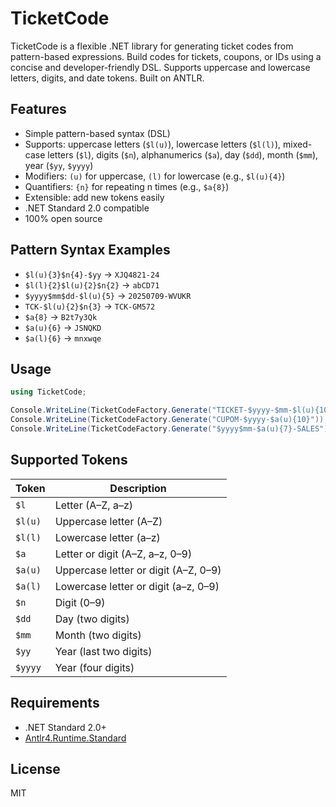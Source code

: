 # TicketCode

TicketCode is a flexible .NET library for generating ticket codes from pattern-based expressions. Build codes for tickets, coupons, or IDs using a concise and developer-friendly DSL. Supports uppercase and lowercase letters, digits, and date tokens. Built on ANTLR.

## Features

* Simple pattern-based syntax (DSL)
* Supports: uppercase letters (`$l(u)`), lowercase letters (`$l(l)`), mixed-case letters (`$l`), digits (`$n`), alphanumerics (`$a`), day (`$dd`), month (`$mm`), year (`$yy`, `$yyyy`)
* Modifiers: `(u)` for uppercase, `(l)` for lowercase (e.g., `$l(u){4}`)
* Quantifiers: `{n}` for repeating n times (e.g., `$a{8}`)
* Extensible: add new tokens easily
* .NET Standard 2.0 compatible
* 100% open source

## Pattern Syntax Examples

* `$l(u){3}$n{4}-$yy` → `XJQ4821-24`
* `$l(l){2}$l(u){2}$n{2}` → `abCD71`
* `$yyyy$mm$dd-$l(u){5}` → `20250709-WVUKR`
* `TCK-$l(u){2}$n{3}` → `TCK-GM572`
* `$a{8}` → `B2t7y3Qk`
* `$a(u){6}` → `JSNQKD`
* `$a(l){6}` → `mnxwqe`

## Usage

```csharp
using TicketCode;

Console.WriteLine(TicketCodeFactory.Generate("TICKET-$yyyy-$mm-$l(u){10}"));
Console.WriteLine(TicketCodeFactory.Generate("CUPOM-$yyyy-$a(u){10}"));
Console.WriteLine(TicketCodeFactory.Generate("$yyyy$mm-$a(u){7}-SALES"));
```

## Supported Tokens

| Token   | Description                          |
| ------- | ------------------------------------ |
| `$l`    | Letter (A–Z, a–z)                    |
| `$l(u)` | Uppercase letter (A–Z)               |
| `$l(l)` | Lowercase letter (a–z)               |
| `$a`    | Letter or digit (A–Z, a–z, 0–9)      |
| `$a(u)` | Uppercase letter or digit (A–Z, 0–9) |
| `$a(l)` | Lowercase letter or digit (a–z, 0–9) |
| `$n`    | Digit (0–9)                          |
| `$dd`   | Day (two digits)                     |
| `$mm`   | Month (two digits)                   |
| `$yy`   | Year (last two digits)               |
| `$yyyy` | Year (four digits)                   |

## Requirements

* .NET Standard 2.0+
* [Antlr4.Runtime.Standard](https://www.nuget.org/packages/Antlr4.Runtime.Standard)

## License

MIT
